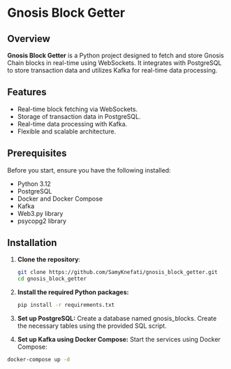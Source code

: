 # Gnosis Block Getter

## Overview
**Gnosis Block Getter** is a Python project designed to fetch and store Gnosis Chain blocks in real-time using WebSockets. It integrates with PostgreSQL to store transaction data and utilizes Kafka for real-time data processing.

## Features
- Real-time block fetching via WebSockets.
- Storage of transaction data in PostgreSQL.
- Real-time data processing with Kafka.
- Flexible and scalable architecture.

## Prerequisites
Before you start, ensure you have the following installed:
- Python 3.12 
- PostgreSQL
- Docker and Docker Compose
- Kafka
- Web3.py library
- psycopg2 library

## Installation
1. **Clone the repository**:
   ```sh
   git clone https://github.com/SamyKnefati/gnosis_block_getter.git
   cd gnosis_block_getter
2. **Install the required Python packages:**
    ```sh
    pip install -r requirements.txt
3. **Set up PostgreSQL:**
Create a database named gnosis_blocks.
Create the necessary tables using the provided SQL script.

4. **Set up Kafka using Docker Compose:**
Start the services using Docker Compose:
  ```sh
  docker-compose up -d
